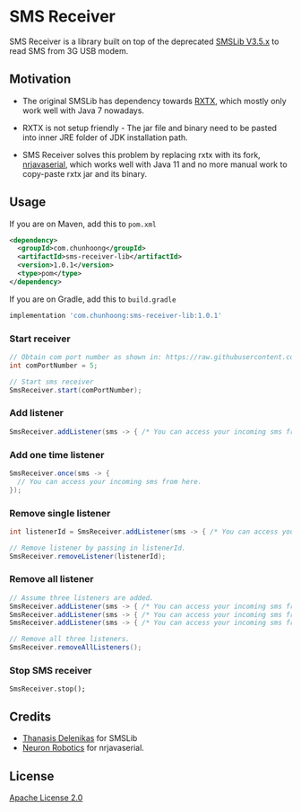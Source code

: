 # SMS Receiver
SMS Receiver is a library built on top of the deprecated [SMSLib V3.5.x](https://github.com/tdelenikas/smslib-v3) to read SMS from 3G USB modem.

## Motivation
- The original SMSLib has dependency towards [RXTX](https://github.com/rxtx/rxtx), which mostly only work well with Java 7 nowadays.

- RXTX is not setup friendly - The jar file and binary need to be pasted into inner JRE folder of JDK installation path.

- SMS Receiver solves this problem by replacing rxtx with its fork, [nrjavaserial](https://github.com/NeuronRobotics/nrjavaserial), which works well with Java 11 and no more manual work to copy-paste rxtx jar and its binary. 

## Usage
If you are on Maven, add this to `pom.xml`
```xml
<dependency>
  <groupId>com.chunhoong</groupId>
  <artifactId>sms-receiver-lib</artifactId>
  <version>1.0.1</version>
  <type>pom</type>
</dependency>
```

If you are on Gradle, add this to `build.gradle`
```groovy
implementation 'com.chunhoong:sms-receiver-lib:1.0.1'
```

### Start receiver
```java
// Obtain com port number as shown in: https://raw.githubusercontent.com/chunhoong/sms-receiver/master/doc/screenshot.png
int comPortNumber = 5;

// Start sms receiver
SmsReceiver.start(comPortNumber);
```


### Add listener
```java
SmsReceiver.addListener(sms -> { /* You can access your incoming sms from here. */ });      
```

### Add one time listener
```java
SmsReceiver.once(sms -> { 
  // You can access your incoming sms from here.
});
```

### Remove single listener
```java
int listenerId = SmsReceiver.addListener(sms -> { /* You can access your incoming sms from here. */ });

// Remove listener by passing in listenerId.
SmsReceiver.removeListener(listenerId);
```

### Remove all listener
```java
// Assume three listeners are added.
SmsReceiver.addListener(sms -> { /* You can access your incoming sms from here. */ });
SmsReceiver.addListener(sms -> { /* You can access your incoming sms from here as well. */ });
SmsReceiver.addListener(sms -> { /* You can access your incoming sms from here too. */ });

// Remove all three listeners.
SmsReceiver.removeAllListeners();
```

### Stop SMS receiver
```
SmsReceiver.stop();
```

## Credits
- [Thanasis Delenikas](https://github.com/tdelenikas) for SMSLib
- [Neuron Robotics](https://github.com/NeuronRobotics) for nrjavaserial.

## License
[Apache License 2.0](https://choosealicense.com/licenses/apache-2.0/)

